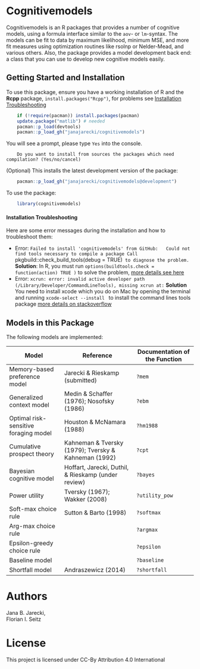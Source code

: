 # Cognitivemodels
Cognitivemodels is an R packages that provides a number of cognitive models, using a formula interface similar to the `aov`- or `lm`-syntax. The models can be fit to data by maximum likelihood, minimum MSE, and more fit measures using  optimization routines like rsolnp or Nelder-Mead, and various others. Also, the package provides a model development back end: a class that you can use to develop new cognitive models easily.

## Getting Started and Installation
To use this package, ensure you have a working installation of R and the **Rcpp** package, `install.packages("Rcpp")`, for problems see [Installation Troubleshooting](#Installation-Troubleshooting)

```R
    if (!require(pacman)) install.packages(pacman)
    update.package("matlib") # needed
    pacman::p_load(devtools)
    pacman::p_load_gh("janajarecki/cognitivemodels")
```

You will see a prompt, please type `Yes` into the console.

```
    Do you want to install from sources the packages which need compilation? (Yes/no/cancel) 
```

(Optional) This installs the latest development version of the package:

```R
    pacman::p_load_gh("janajarecki/cognitivemodels@development")
```


To use the package:

```R
    library(cognitivemodels)
```

#### Installation Troubleshooting
Here are some error messages during the installation and how to troubleshoot them:

* Error: `Failed to install 'cognitivemodels' from GitHub:   Could not find tools necessary to compile a package Call `pkgbuild::check_build_tools(debug = TRUE)` to diagnose the problem.` **Solution**: In R, you must run `options(buildtools.check = function(action) TRUE )` to solve the problem, [more details see here](https://stackoverflow.com/questions/37776377/error-when-installing-an-r-package-from-github-could-not-find-build-tools-neces)
* Error: `xcrun: error: invalid active developer path (/Library/Developer/CommandLineTools), missing xcrun at:` **Solution** You need to install xcode which you do on Mac by opening the terminal and running `xcode-select --install
` to install the command lines tools package [more details on stackoverflow](https://apple.stackexchange.com/questions/254380/why-am-i-getting-an-invalid-active-developer-path-when-attempting-to-use-git-a)
    
## Models in this Package
The following models are implemented:

Model | Reference | Documentation of the Function
------------ | ------------- | -------------
Memory-based preference model | Jarecki & Rieskamp (submitted) | `?mem`
Generalized context model | Medin & Schaffer (1976); Nosofsky (1986) | `?ebm`
Optimal risk-sensitive foraging model | Houston & McNamara (1988) | `?hm1988`
Cumulative prospect theory | Kahneman & Tversky (1979); Tversky & Kahneman (1992) | `?cpt`
Bayesian cognitive model | Hoffart, Jarecki, Duthil, & Rieskamp (under review) | `?bayes`
Power utility | Tversky (1967); Wakker (2008)| `?utility_pow`
Soft-max choice rule | Sutton & Barto (1998) | `?softmax`
Arg-max choice rule | | `?argmax`
Epsilon-greedy choice rule |  | `?epsilon`
Baseline model | | `?baseline`
Shortfall model | Andraszewicz (2014) | `?shortfall`

    
# Authors
Jana B. Jarecki,  
Florian I. Seitz

# License
This project is licensed under CC-By Attribution 4.0 International
